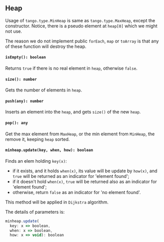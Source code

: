<a name="t"></a>

<a name="heap"></a>
## Heap
Usage of `tango.type.MinHeap` is same as `tango.type.MaxHeap`, except the constructor. 
Notice, there is a pseudo element at `heap[0]` which we might not use.

The reason we do not implement public `forEach`, `map` or `toArray` is 
that any of these function will destroy the heap.

#### `isEmpty(): boolean`
Returns `true` if there is no real element in `heap`, otherwise `false`.
#### `size(): number`
Gets the number of elements in `heap`.
#### `push(any): number`
Inserts an element into the `heap`, and gets `size()` of the new `heap`.
#### `pop(): any`
Get the max element from `MaxHeap`, or the min element from `MinHeap`, 
the remove it, keeping `heap` sorted.
#### `minheap.update(key, when, how): boolean`
Finds an elem holding `key(x)`:
* if it exists, and it holds `when(x)`, its value will be update by `how(x)`, 
  and `true` will be returned as an indicator for 'element found';
* if it doesn't hold `when(x)`, `true` will be returned also as an indicator for 'element found';
* otherwise, return `false` as an indicator for 'no element found'.

This method will be applied in `Dijkstra` algorithm.

The details of parameters is:

```JavaScript
minheap.update(
  key: x => boolean, 
  when: x => boolean, 
  how: x => void): boolean
```

<!--[Back to top](#t)-->